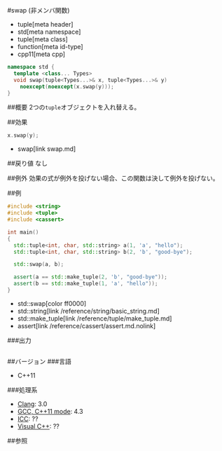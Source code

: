 #swap (非メンバ関数)
* tuple[meta header]
* std[meta namespace]
* tuple[meta class]
* function[meta id-type]
* cpp11[meta cpp]

```cpp
namespace std {
  template <class... Types>
  void swap(tuple<Types...>& x, tuple<Types...>& y)
    noexcept(noexcept(x.swap(y)));
}
```

##概要
2つの`tuple`オブジェクトを入れ替える。


##効果
```cpp
x.swap(y);
```
* swap[link swap.md]


##戻り値
なし


##例外
効果の式が例外を投げない場合、この関数は決して例外を投げない。


##例
```cpp
#include <string>
#include <tuple>
#include <cassert>

int main()
{
  std::tuple<int, char, std::string> a(1, 'a', "hello");
  std::tuple<int, char, std::string> b(2, 'b', "good-bye");

  std::swap(a, b);

  assert(a == std::make_tuple(2, 'b', "good-bye"));
  assert(b == std::make_tuple(1, 'a', "hello"));
}
```
* std::swap[color ff0000]
* std::string[link /reference/string/basic_string.md]
* std::make_tuple[link /reference/tuple/make_tuple.md]
* assert[link /reference/cassert/assert.md.nolink]

###出力
```
```

##バージョン
###言語
- C++11

###処理系
- [Clang](/implementation.md#clang): 3.0
- [GCC, C++11 mode](/implementation.md#gcc): 4.3
- [ICC](/implementation.md#icc): ??
- [Visual C++](/implementation.md#visual_cpp): ??


##参照


